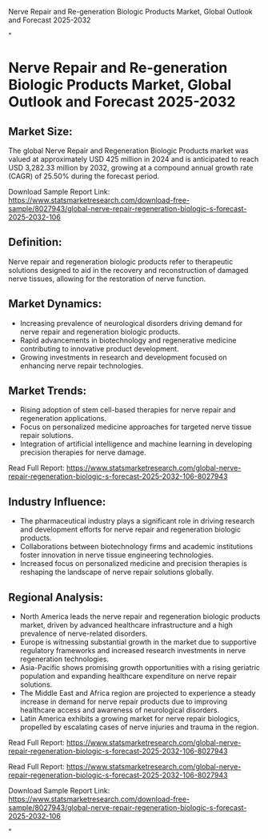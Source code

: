 Nerve Repair and Re-generation Biologic Products Market, Global Outlook and Forecast 2025-2032

"<!DOCTYPE html>
<html>
<head>
<title>Nerve Repair and Re-generation Biologic Products Market, Global Outlook and Forecast 2025-2032</title>
</head>
<body>

<h1>Nerve Repair and Re-generation Biologic Products Market, Global Outlook and Forecast 2025-2032</h1>

<h2>Market Size:</h2>
<p>The global Nerve Repair and Regeneration Biologic Products market was valued at approximately USD 425 million in 2024 and is anticipated to reach USD 3,282.33 million by 2032, growing at a compound annual growth rate (CAGR) of 25.50% during the forecast period.</p>
<p>Download Sample Report Link: <a href='https://www.statsmarketresearch.com/download-free-sample/8027943/global-nerve-repair-regeneration-biologic-s-forecast-2025-2032-106'>https://www.statsmarketresearch.com/download-free-sample/8027943/global-nerve-repair-regeneration-biologic-s-forecast-2025-2032-106</a></p>

<h2>Definition:</h2>
<p>Nerve repair and regeneration biologic products refer to therapeutic solutions designed to aid in the recovery and reconstruction of damaged nerve tissues, allowing for the restoration of nerve function.</p>

<h2>Market Dynamics:</h2>
<ul>
  <li>Increasing prevalence of neurological disorders driving demand for nerve repair and regeneration biologic products.</li>
  <li>Rapid advancements in biotechnology and regenerative medicine contributing to innovative product development.</li>
  <li>Growing investments in research and development focused on enhancing nerve repair technologies.</li>
</ul>

<h2>Market Trends:</h2>
<ul>
  <li>Rising adoption of stem cell-based therapies for nerve repair and regeneration applications.</li>
  <li>Focus on personalized medicine approaches for targeted nerve tissue repair solutions.</li>
  <li>Integration of artificial intelligence and machine learning in developing precision therapies for nerve damage.</li>
</ul>
<p>Read Full Report: <a href='https://www.statsmarketresearch.com/global-nerve-repair-regeneration-biologic-s-forecast-2025-2032-106-8027943'>https://www.statsmarketresearch.com/global-nerve-repair-regeneration-biologic-s-forecast-2025-2032-106-8027943</a></p>

<h2>Industry Influence:</h2>
<ul>
  <li>The pharmaceutical industry plays a significant role in driving research and development efforts for nerve repair and regeneration biologic products.</li>
  <li>Collaborations between biotechnology firms and academic institutions foster innovation in nerve tissue engineering technologies.</li>
  <li>Increased focus on personalized medicine and precision therapies is reshaping the landscape of nerve repair solutions globally.</li>
</ul>

<h2>Regional Analysis:</h2>
<ul>
  <li>North America leads the nerve repair and regeneration biologic products market, driven by advanced healthcare infrastructure and a high prevalence of nerve-related disorders.</li>
  <li>Europe is witnessing substantial growth in the market due to supportive regulatory frameworks and increased research investments in nerve regeneration technologies.</li>
  <li>Asia-Pacific shows promising growth opportunities with a rising geriatric population and expanding healthcare expenditure on nerve repair solutions.</li>
  <li>The Middle East and Africa region are projected to experience a steady increase in demand for nerve repair products due to improving healthcare access and awareness of neurological disorders.</li>
  <li>Latin America exhibits a growing market for nerve repair biologics, propelled by escalating cases of nerve injuries and trauma in the region.</li>
</ul>
<p>Read Full Report: <a href='https://www.statsmarketresearch.com/global-nerve-repair-regeneration-biologic-s-forecast-2025-2032-106-8027943'>https://www.statsmarketresearch.com/global-nerve-repair-regeneration-biologic-s-forecast-2025-2032-106-8027943</a></p>

<p>Read Full Report: <a href='https://www.statsmarketresearch.com/global-nerve-repair-regeneration-biologic-s-forecast-2025-2032-106-8027943'>https://www.statsmarketresearch.com/global-nerve-repair-regeneration-biologic-s-forecast-2025-2032-106-8027943</a></p>
<p>Download Sample Report Link: <a href='https://www.statsmarketresearch.com/download-free-sample/8027943/global-nerve-repair-regeneration-biologic-s-forecast-2025-2032-106'>https://www.statsmarketresearch.com/download-free-sample/8027943/global-nerve-repair-regeneration-biologic-s-forecast-2025-2032-106</a></p>

</body>
</html>"
